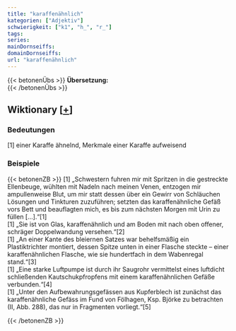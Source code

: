 ```yaml
---
title: "karaffenähnlich"
kategorien: ["Adjektiv"]
schwierigkeit: ["k1", "h_", "r_"]
tags:
series:
mainDornseiffs:
domainDornseiffs:
url: "karaffenähnlich"
---
```


{{< betonenÜbs >}}
**Übersetzung:**  
{{< /betonenÜbs >}}

## Wiktionary [[+](https://de.wiktionary.org/wiki/karaffenähnlich)]

### Bedeutungen
[1] einer Karaffe ähnelnd, Merkmale einer Karaffe aufweisend  

### Beispiele
{{< betonenZB >}}
[1] „Schwestern fuhren mir mit Spritzen in die gestreckte Ellenbeuge, wühlten mit Nadeln nach meinen Venen, entzogen mir ampullenweise Blut, um mir statt dessen über ein Gewirr von Schläuchen Lösungen und Tinkturen zuzuführen; setzten das karaffenähnliche Gefäß vors Bett und beauflagten mich, es bis zum nächsten Morgen mit Urin zu füllen […].“[1]  
[1] „Sie ist von Glas, karaffenähnlich und am Boden mit nach oben offener, schräger Doppelwandung versehen.“[2]  
[1] „An einer Kante des bleiernen Satzes war behelfsmäßig ein Plastiktrichter montiert, dessen Spitze unten in einer Flasche steckte – einer karaffenähnlichen Flasche, wie sie hundertfach in dem Wabenregal stand.“[3]  
[1] „Eine starke Luftpumpe ist durch ihr Saugrohr vermittelst eines luftdicht schließenden Kautschukpfropfens mit einem karaffenähnlichen Gefäße verbunden.“[4]  
[1] „Unter den Aufbewahrungsgefässen aus Kupferblech ist zunächst das karaffenähnliche Gefäss im Fund von Fölhagen, Ksp. Björke zu betrachten (II, Abb. 288), das nur in Fragmenten vorliegt.“[5]  

{{< /betonenZB >}}

